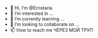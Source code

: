 - 👋 Hi, I’m @Erristaria
- 👀 I’m interested in ...
- 🌱 I’m currently learning ...
- 💞️ I’m looking to collaborate on ...
- 📫 How to reach me  ЧЕРЕЗ МОЙ ТРУП




<!---
NikitaPuhov/NikitaPuhov is a ✨ special ✨ repository because its `README.md` (this file) appears on your GitHub profile.
You can click the Preview link to take a look at your changes.
--->
